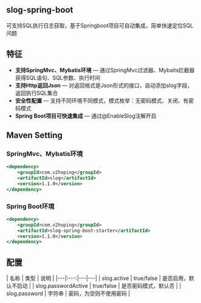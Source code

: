 slog-spring-boot
------------
可支持SQL执行日志获取，基于Springboot项目可自动集成，简单快速定位SQL问题

特征
------------

* **支持SpringMvc、Mybatis环境** — 通过SpringMvc过滤器、Mybaits拦截器获得SQL语句、SQL参数、执行时间
* **支持Http返回Json** — 对返回格式是Json形式的接口，自动添加slog字段，返回执行SQL集合
* **安全性配置** — 支持不同环境不同模式，模式枚举：无密码模式、关闭、有密码模式
* **Spring Boot项目可快速集成** — 通过@EnableSlog注解开启

Maven Setting
------------

### SpringMvc、Mybatis环境

```xml
<dependency>
    <groupId>com.v2hoping</groupId>
    <artifactId>slog</artifactId>
    <version>1.1.0</version>
</dependency>
```

### Spring Boot环境


```xml
<dependency>
    <groupId>com.v2hoping</groupId>
    <artifactId>slog-spring-boot-starter</artifactId>
    <version>1.1.0</version>
</dependency>
```

配置
------------

| 名称   | 类型 | 说明  |
|---|:---:|---|---|
| slog.active  | true/false | 是否启用，默认不启动 |
| slog.passwordActive | true/false  |  是否密码模式，默认否  |
| slog.password  | 字符串 | 密码，为空则不使用密码 |





